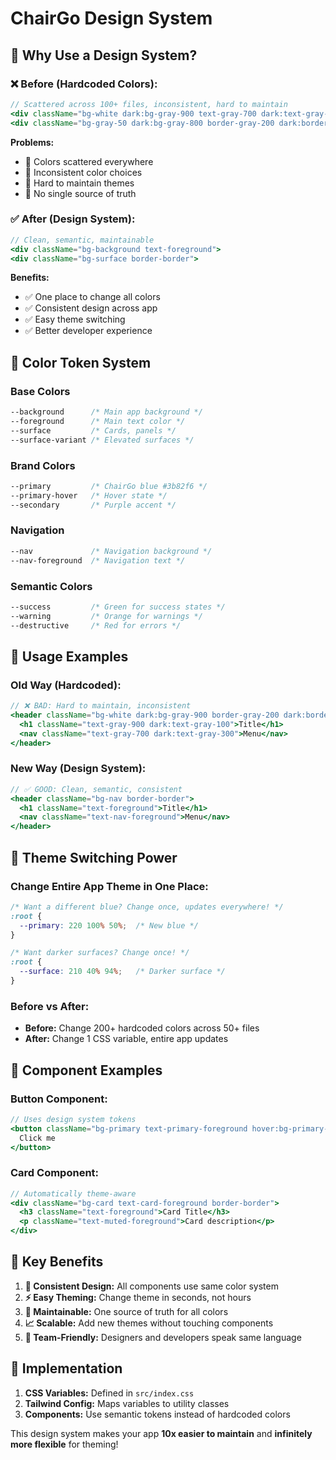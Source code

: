 # ChairGo Design System

## 🎯 **Why Use a Design System?**

### ❌ **Before (Hardcoded Colors):**
```jsx
// Scattered across 100+ files, inconsistent, hard to maintain
<div className="bg-white dark:bg-gray-900 text-gray-700 dark:text-gray-300">
<div className="bg-gray-50 dark:bg-gray-800 border-gray-200 dark:border-gray-700">
```

**Problems:**
- 🔴 Colors scattered everywhere
- 🔴 Inconsistent color choices
- 🔴 Hard to maintain themes
- 🔴 No single source of truth

### ✅ **After (Design System):**
```jsx
// Clean, semantic, maintainable
<div className="bg-background text-foreground">
<div className="bg-surface border-border">
```

**Benefits:**
- ✅ One place to change all colors
- ✅ Consistent design across app
- ✅ Easy theme switching
- ✅ Better developer experience

## 🎨 **Color Token System**

### **Base Colors**
```css
--background      /* Main app background */
--foreground      /* Main text color */
--surface         /* Cards, panels */
--surface-variant /* Elevated surfaces */
```

### **Brand Colors**
```css
--primary         /* ChairGo blue #3b82f6 */
--primary-hover   /* Hover state */
--secondary       /* Purple accent */
```

### **Navigation**
```css
--nav             /* Navigation background */
--nav-foreground  /* Navigation text */
```

### **Semantic Colors**
```css
--success         /* Green for success states */
--warning         /* Orange for warnings */
--destructive     /* Red for errors */
```

## 🚀 **Usage Examples**

### **Old Way (Hardcoded):**
```jsx
// ❌ BAD: Hard to maintain, inconsistent
<header className="bg-white dark:bg-gray-900 border-gray-200 dark:border-gray-700">
  <h1 className="text-gray-900 dark:text-gray-100">Title</h1>
  <nav className="text-gray-700 dark:text-gray-300">Menu</nav>
</header>
```

### **New Way (Design System):**
```jsx
// ✅ GOOD: Clean, semantic, consistent
<header className="bg-nav border-border">
  <h1 className="text-foreground">Title</h1>
  <nav className="text-nav-foreground">Menu</nav>
</header>
```

## 🔄 **Theme Switching Power**

### **Change Entire App Theme in One Place:**
```css
/* Want a different blue? Change once, updates everywhere! */
:root {
  --primary: 220 100% 50%;  /* New blue */
}

/* Want darker surfaces? Change once! */
:root {
  --surface: 210 40% 94%;   /* Darker surface */
}
```

### **Before vs After:**
- **Before:** Change 200+ hardcoded colors across 50+ files
- **After:** Change 1 CSS variable, entire app updates

## 📱 **Component Examples**

### **Button Component:**
```jsx
// Uses design system tokens
<button className="bg-primary text-primary-foreground hover:bg-primary-hover">
  Click me
</button>
```

### **Card Component:**
```jsx
// Automatically theme-aware
<div className="bg-card text-card-foreground border-border">
  <h3 className="text-foreground">Card Title</h3>
  <p className="text-muted-foreground">Card description</p>
</div>
```

## 🎯 **Key Benefits**

1. **🎨 Consistent Design:** All components use same color system
2. **⚡ Easy Theming:** Change theme in seconds, not hours
3. **🧹 Maintainable:** One source of truth for all colors
4. **📈 Scalable:** Add new themes without touching components
5. **👥 Team-Friendly:** Designers and developers speak same language

## 🔧 **Implementation**

1. **CSS Variables:** Defined in `src/index.css`
2. **Tailwind Config:** Maps variables to utility classes
3. **Components:** Use semantic tokens instead of hardcoded colors

This design system makes your app **10x easier to maintain** and **infinitely more flexible** for theming!